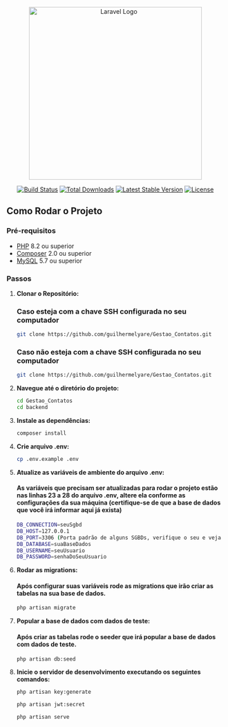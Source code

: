 <p align="center"><a href="https://laravel.com" target="_blank"><img src="https://raw.githubusercontent.com/laravel/art/master/logo-lockup/5%20SVG/2%20CMYK/1%20Full%20Color/laravel-logolockup-cmyk-red.svg" width="400" alt="Laravel Logo"></a></p>

<p align="center">
<a href="https://github.com/laravel/framework/actions"><img src="https://github.com/laravel/framework/workflows/tests/badge.svg" alt="Build Status"></a>
<a href="https://packagist.org/packages/laravel/framework"><img src="https://img.shields.io/packagist/dt/laravel/framework" alt="Total Downloads"></a>
<a href="https://packagist.org/packages/laravel/framework"><img src="https://img.shields.io/packagist/v/laravel/framework" alt="Latest Stable Version"></a>
<a href="https://packagist.org/packages/laravel/framework"><img src="https://img.shields.io/packagist/l/laravel/framework" alt="License"></a>
</p>

## Como Rodar o Projeto
### Pré-requisitos

- [PHP](https://www.php.net/downloads.php)  8.2 ou superior
- [Composer](https://getcomposer.org/download/) 2.0 ou superior
- [MySQL](https://dev.mysql.com/downloads/workbench/) 5.7 ou superior

### Passos

1. **Clonar o Repositório:**

   ### Caso esteja com a chave SSH configurada no seu computador
   ```bash
   git clone https://github.com/guilhermelyare/Gestao_Contatos.git
   ````

   ### Caso não esteja com a chave SSH configurada no seu computador
    ```bash
    git clone https://github.com/guilhermelyare/Gestao_Contatos.git
     ````

2. **Navegue até o diretório do projeto:**

    ```bash
    cd Gestao_Contatos
    cd backend
    ````

3. **Instale as dependências:**

    ```bash
    composer install
    ````
    
4. **Crie arquivo .env:**
    ```bash
    cp .env.example .env
    ````
    
5. **Atualize as variáveis de ambiente do arquivo .env:**  
    #### As variáveis que precisam ser atualizadas para rodar o projeto estão nas linhas 23 a 28 do arquivo .env, altere ela conforme as configurações da sua máquina (certifique-se de     que a base de dados que você irá informar aqui já exista)
    ```bash
    DB_CONNECTION=seuSgbd
    DB_HOST=127.0.0.1
    DB_PORT=3306 (Porta padrão de alguns SGBDs, verifique o seu e veja se é necessário alterar algo)
    DB_DATABASE=suaBaseDados
    DB_USERNAME=seuUsuario
    DB_PASSWORD=senhaDoSeuUsuario
    ```
6. **Rodar as migrations:**
    #### Após configurar suas variáveis rode as migrations que irão criar as tabelas na sua base de dados.
    ```bash
    php artisan migrate
    ```
7. **Popular a base de dados com dados de teste:**
    #### Após criar as tabelas rode o seeder que irá popular a base de dados com dados de teste.
    ```bash
    php artisan db:seed
    ```
    
8. **Inicie o servidor de desenvolvimento executando os seguintes comandos:**
   ```bash
   php artisan key:generate
   ```

   ```bash
   php artisan jwt:secret
   ```

   ```bash
   php artisan serve
   ```
    

